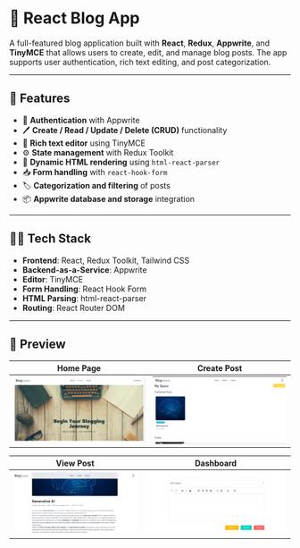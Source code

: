 # 📝 React Blog App

A full-featured blog application built with **React**, **Redux**, **Appwrite**, and **TinyMCE** that allows users to create, edit, and manage blog posts. The app supports user authentication, rich text editing, and post categorization.

---

## 🚀 Features

- 🔐 **Authentication** with Appwrite  
- 🖊️ **Create / Read / Update / Delete (CRUD)** functionality  
- 📰 **Rich text editor** using TinyMCE  
- ⚙️ **State management** with Redux Toolkit  
- 📄 **Dynamic HTML rendering** using `html-react-parser`  
- 📥 **Form handling** with `react-hook-form`  
- 🏷️ **Categorization and filtering** of posts  
- 📦 **Appwrite database and storage** integration  

---

## 🧑‍💻 Tech Stack

- **Frontend**: React, Redux Toolkit, Tailwind CSS  
- **Backend-as-a-Service**: Appwrite  
- **Editor**: TinyMCE  
- **Form Handling**: React Hook Form  
- **HTML Parsing**: html-react-parser  
- **Routing**: React Router DOM  

---

## 📸 Preview

| Home Page | Create Post |
|-----------|-------------|
| ![Home](image.png) | ![Create Post](image-1.png) |

| View Post | Dashboard |
|-----------|-----------|
| ![View Post](image-4.png) | ![Dashboard](image-3.png) |
